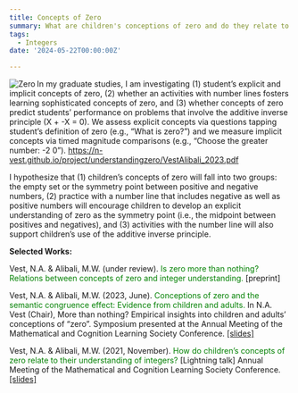 ```yaml
---
title: Concepts of Zero
summary: What are children's conceptions of zero and do they relate to integer knowledge?
tags:
  - Integers
date: '2024-05-22T00:00:00Z'

---
```

<img align="left" src="https://n-vest.github.io/project/understandingzero/zero.png" alt="Zero">In my graduate studies, I am investigating (1) student’s explicit and implicit concepts of zero, (2) whether an activities with number lines fosters learning sophisticated concepts of zero, and (3) whether concepts of zero predict students’ performance on problems that involve the additive inverse principle (X + -X = 0). We assess explicit concepts via questions tapping student’s definition of zero (e.g., “What is zero?”) and we measure implicit concepts via timed magnitude comparisons (e.g., “Choose the greater number: -2  0”). https://n-vest.github.io/project/understandingzero/VestAlibali_2023.pdf

I hypothesize that (1) children’s concepts of zero will fall into two groups: the empty set or the symmetry point between positive and negative numbers, (2) practice with a number line that includes negative as well as positive numbers will encourage children to develop an explicit understanding of zero as the symmetry point (i.e., the midpoint between positives and negatives), and (3) activities with the number line will also support children’s use of the additive inverse principle. 

<strong>Selected Works:</strong>  

Vest, N.A. & Alibali, M.W. (under review). <span style="color:green">Is zero more than nothing? Relations between concepts of zero and integer understanding.</span> [preprint]

Vest, N.A. & Alibali, M.W. (2023, June). <span style="color:green">Conceptions of zero and the semantic congruence effect: Evidence from children and adults.</span> In N.A. Vest (Chair), More than nothing? Empirical insights into children and adults’ conceptions of “zero”. Symposium presented at the Annual Meeting of the Mathematical and Cognition Learning Society Conference. [[slides]](https://n-vest.github.io/project/understandingzero/VestAlibali_2023.pdf)

Vest, N.A. & Alibali, M.W. (2021, November). <span style="color:green">How do children’s concepts of zero relate to their understanding of integers?</span> [Lightning talk] Annual Meeting of the Mathematical and Cognition Learning Society Conference. [[slides]](https://n-vest.github.io/project/understandingzero/VestAlibali_2021.pdf)
